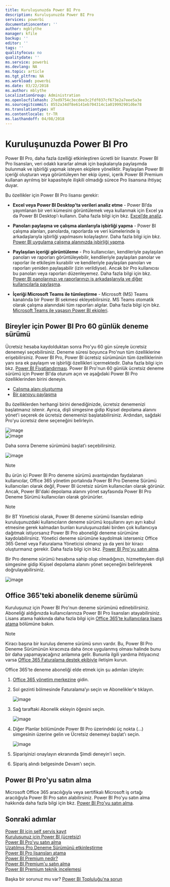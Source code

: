 ```yaml
---
title: Kuruluşunuzda Power BI Pro
description: Kuruluşunuzda Power BI Pro
services: powerbi
documentationcenter: ''
author: mgblythe
manager: kfile
backup: ''
editor: ''
tags: ''
qualityfocus: no
qualitydate: ''
ms.service: powerbi
ms.devlang: NA
ms.topic: article
ms.tgt_pltfrm: NA
ms.workload: powerbi
ms.date: 03/22/2018
ms.author: mblythe
LocalizationGroup: Administration
ms.openlocfilehash: 27ed9754c3ecdee3c2fdf037cf673e2a7eee5a3e
ms.sourcegitcommit: 8552a34df8e6141eb704314c1a019992901d6e78
ms.translationtype: HT
ms.contentlocale: tr-TR
ms.lasthandoff: 04/08/2018
---
```

# <a name="power-bi-pro-in-your-organization"></a>Kuruluşunuzda Power BI Pro

Power BI Pro, daha fazla özelliği etkinleştiren ücretli bir lisanstır. Power BI Pro lisansları, veri odaklı kararlar almak için başkalarıyla paylaşımda bulunmak ve işbirliği yapmak isteyen ekiplere yöneliktir.  Paylaşılan Power BI içeriği oluşturan veya görüntüleyen her ekip üyesi, içerik Power BI Premium kullanan ayrılmış bir kapasiteyle ilişkili olmadığı sürece Pro lisansına ihtiyaç duyar.

Bu özellikler için Power BI Pro lisansı gerekir:

* **Excel veya Power BI Desktop’ta verileri analiz etme** - Power BI’da yayımlanan bir veri kümesini görüntülemek veya kullanmak için Excel ya da Power BI Desktop’ı kullanın. Daha fazla bilgi için bkz. [Excel’de analiz](service-analyze-in-excel.md).

* **Panoları paylaşma ve çalışma alanlarıyla işbirliği yapma** - Power BI çalışma alanları, panolarda, raporlarda ve veri kümelerinde iş arkadaşlarıyla işbirliği yapılmasını kolaylaştırır. Daha fazla bilgi için bkz. [Power BI uygulama çalışma alanınızda işbirliği yapma](service-collaborate-power-bi-workspace.md).

* **Paylaşılan içeriği görüntüleme** - Pro kullanıcıları, kendileriyle paylaşılan panoları ve raporları görüntüleyebilir, kendileriyle paylaşılan panolar ve raporlar ile etkileşim kurabilir ve kendileriyle paylaşılan panoları ve raporları yeniden paylaşabilir (izin verildiyse). Ancak bir Pro kullanıcısı bu panoları veya raporları düzenleyemez. Daha fazla bilgi için bkz. [Power BI panolarınızı ve raporlarınızı iş arkadaşlarıyla ve diğer kullanıcılarla paylaşma](service-share-dashboards.md).

* **İçeriği Microsoft Teams ile tümleştirme** - Microsoft (MS) Teams kanalında bir Power BI sekmesi ekleyebilirsiniz. MS Teams otomatik olarak çalışma alanındaki tüm raporları algılar. Daha fazla bilgi için bkz. [Microsoft Teams ile yaşasın Power BI ekipleri](https://powerbi.microsoft.com/en-us/blog/power-bi-teams-up-with-microsoft-teams/). 

## <a name="power-bi-pro-60-day-trial-for-individuals"></a>Bireyler için Power BI Pro 60 günlük deneme sürümü

Ücretsiz hesaba kaydolduktan sonra Pro'yu 60 gün süreyle ücretsiz denemeyi seçebilirsiniz. Deneme süresi boyunca Pro'nun tüm özelliklerine erişebilirsiniz. Power BI Pro, Power BI ücretsiz sürümünün tüm özelliklerinin yanı sıra ek paylaşım ve işbirliği özellikleri içermektedir. Daha fazla bilgi için bkz. [Power BI Fiyatlandırması](https://powerbi.microsoft.com/en-us/pricing/). Power BI Pro'nun 60 günlük ücretsiz deneme sürümü için Power BI'da oturum açın ve aşağıdaki Power BI Pro özelliklerinden birini deneyin.

* [Çalışma alanı oluşturma](service-create-distribute-apps.md)
* [Bir panoyu paylaşma](service-share-dashboards.md)

Bu özelliklerden herhangi birini denediğinizde, ücretsiz denemenizi başlatmanız istenir. Ayrıca, dişli simgesine gidip Kişisel depolama alanını yönet'i seçerek de ücretsiz denemenizi başlatabilirsiniz. Ardından, sağdaki Pro'yu ücretsiz dene seçeneğini belirleyin.

   ![image](media/service-power-bi-pro-in-your-organization/service-power-bi-pro-in-your-organization-01.png)
   </br>
   ![image](media/service-power-bi-pro-in-your-organization/service-power-bi-pro-in-your-organization-02.png)

Daha sonra Deneme sürümünü başlat’ı seçebilirsiniz.

   ![image](media/service-power-bi-pro-in-your-organization/service-power-bi-pro-in-your-organization-03.png)

> [!NOTE]
> Bu ürün içi Power BI Pro deneme sürümü avantajından faydalanan kullanıcılar, Office 365 yönetim portalında Power BI Pro Deneme Sürümü kullanıcıları olarak değil, Power BI ücretsiz sürüm kullanıcıları olarak görünür. Ancak, Power BI'daki depolama alanını yönet sayfasında Power BI Pro Deneme Sürümü kullanıcıları olarak görünürler.
>

> [!NOTE]
> Bir BT Yöneticisi olarak, Power BI deneme sürümü lisansları edinip kuruluşunuzdaki kullanıcıların deneme sürümü koşullarını ayrı ayrı kabul etmesine gerek kalmadan bunları kuruluşunuzdaki birden çok kullanıcıya dağıtmak istiyorsanız Power BI Pro aboneliği deneme sürümüne kaydolabilirsiniz. Yönetici deneme sürümüne kaydolmak isterseniz Office 365 Genel veya Faturalama Yöneticisi olmanız ya da yeni bir kiracı oluşturmanız gerekir. Daha fazla bilgi için bkz. [Power BI Pro'yu satın alma](service-admin-purchasing-power-bi-pro.md).
>

Bir Pro deneme sürümü hesabına sahip olup olmadığınızı, hizmetteyken dişli simgesine gidip Kişisel depolama alanını yönet seçeneğini belirleyerek doğrulayabilirsiniz.

   ![image](media/service-power-bi-pro-in-your-organization/service-power-bi-pro-in-your-organization-04.png)

## <a name="subscription-trial-in-office-365"></a>Office 365'teki abonelik deneme sürümü

Kuruluşunuz için Power BI Pro'nun deneme sürümünü edinebilirsiniz. Aboneliği aldığınızda kullanıcılarınıza Power BI Pro lisansları atayabilirsiniz. Lisans atama hakkında daha fazla bilgi için [Office 365’te kullanıcılara lisans atama](https://support.office.com/en-us/article/assign-licenses-to-users-in-office-365-for-business-997596b5-4173-4627-b915-36abac6786dc?ui=en-US&rs=en-US&ad=US) bölümüne bakın.

> [!NOTE]
> Kiracı başına bir kuruluş deneme sürümü sınırı vardır. Bu, Power BI Pro Deneme Sürümünün kiracınıza daha önce uygulanmış olması halinde bunu bir daha yapamayacağınız anlamına gelir. Bununla ilgili yardıma ihtiyacınız varsa [Office 365 Faturalama destek ekibiyle](https://support.office.microsoft.com/en-us/article/contact-support-for-business-products-admin-help-32a17ca7-6fa0-4870-8a8d-e25ba4ccfd4b?CorrelationId=552bbf37-214f-4202-80cb-b94240dcd671&ui=en-US&rs=en-US&ad=US) iletişim kurun.
>

Office 365’te deneme aboneliği elde etmek için şu adımları izleyin:

1. [Office 365 yönetim merkezine](https://portal.office.com/adminportal/home#/homepage) gidin.
2. Sol gezinti bölmesinde Faturalama’yı seçin ve Abonelikler'e tıklayın.

   ![image](media/service-power-bi-pro-in-your-organization/service-power-bi-pro-in-your-organization-05.png)

3. Sağ taraftaki Abonelik ekleyin öğesini seçin.

   ![image](media/service-power-bi-pro-in-your-organization/service-power-bi-pro-in-your-organization-06.png)

4. Diğer Planlar bölümünde Power BI Pro üzerindeki üç nokta (…) simgesinin üzerine gelin ve Ücretsiz denemeyi başlat'ı seçin.

   ![image](media/service-power-bi-pro-in-your-organization/service-power-bi-pro-in-your-organization-07.png) 

5. Siparişinizi onaylayın ekranında Şimdi deneyin'i seçin.
6. Sipariş alındı belgesinde Devam'ı seçin.

## <a name="purchasing-power-bi-pro"></a>Power BI Pro'yu satın alma

Microsoft Office 365 aracılığıyla veya sertifikalı Microsoft iş ortağı aracılığıyla Power BI Pro satın alabilirsiniz. Power BI Pro'yu satın alma hakkında daha fazla bilgi için bkz. [Power BI Pro’yu satın alma](service-admin-purchasing-power-bi-pro.md).

## <a name="next-steps"></a>Sonraki adımlar
[Power BI için self servis kayıt](service-admin-signing-up-for-power-bi-with-a-new-office-365-trial.md)
<br/>
[Kuruluşunuz için Power BI (ücretsiz)](service-admin-service-free-in-your-organization.md)
<br/>
[Power BI Pro'yu satın alma](service-admin-purchasing-power-bi-pro.md)
<br/>
[Uzatılmış Pro Deneme Sürümünü etkinleştirme](service-extended-pro-trial.md)
<br/>
[Power BI Pro lisansları atama](service-admin-assigning-power-bi-pro-licenses.md)
<br/>
[Power BI Premium nedir?](service-admin-premium-manage.md)
<br/>
[Power BI Premium'u satın alma](service-admin-premium-purchase.md)
<br/>
[Power BI Premium teknik incelemesi](https://aka.ms/pbipremiumwhitepaper)

Başka bir sorunuz mu var? [Power BI Topluluğu'na sorun](https://community.powerbi.com/)